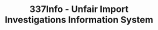 ---
bigquery: https://console.cloud.google.com/bigquery?p=patents-public-data&d=usitc_investigations&page=dataset&project=sheets-management-319211
citation: US International Trade Commission 337Info Unfair Import Investigations Information
  System
contributors: US International Trade Comission
cost: None
description: US International Trade Commission 337Info Unfair Import Investigations
  Information System contains data on investigations done under Section 337. Section
  337 declares the infringement of certain statutory intellectual property rights
  and other forms of unfair competition in import trade to be unlawful practices.
  Most Section 337 investigations involve allegations of patent or registered trademark
  infringement.
documentation: FAQ and tutorial available on the site
last_edit: 04/09/2022, 15:24:50
location: https://pubapps2.usitc.gov/337external/
maintained_by: US International Trade Comission
schema_fields:
- id
- investigationType
- finalDetViolation
- teoProceedingInvolved
- currentActiveALJ
- dateComplaintFiled
- investigationTermDate
- internalRemand
- ouiiAttorney
- teoIdDueDate
- title
- investigationNo
- lastUpdated
- patentNumber
- markmanHearing
- invUnfairAct
- teoReliefGranted
- dateCreated
- issueDateOtherNonFinal
- teoIdIssueDate
- trademarkNumbers
- publication_number
- endDateMarkmanHearing
- finalIdOnViolationDue
- actualEndDateEvidHear
- startDateMarkmanHearing
- actualStartDateEvidHear
- dateOfPublicationFrNotice
- currentStatus
- patentNumbers
- htsNumbers
- cafcAppeals
- copyrightNumbers
- docketNo
- respondent
- finalIdOnViolationIssue
- scheduledStartDateEvidHear
- aljAssigned
- scheduledEndDateEvidHear
- ouiiParticipation
- complainant
- targetDate
- gcAttorney
- finalDetNoViolation
shortname: unfair_import_investigations
tags:
- import
- legal
- trade
timeframe: 2008-2021 (prior to 2008 downloadable as a JSON file)
title: 337Info - Unfair Import Investigations Information System
uuid: 2721f5ec-e599-4890-9265-9706719fc71e
---